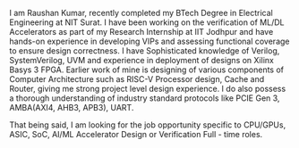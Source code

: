 I am Raushan Kumar, recently completed my BTech Degree in Electrical Engineering at NIT Surat. I have been working on the verification of ML/DL Accelerators as part of my Research Internship at IIT Jodhpur and have hands-on experience in developing VIPs and assessing functional coverage to ensure design correctness. I have Sophisticated knowledge of Verilog, SystemVerilog, UVM and experience in deployment of designs on Xilinx Basys 3 FPGA. Earlier work of mine is designing of various components of Computer Architecture such as RISC-V Processor design, Cache and Router, giving me strong project level design experience. I do also possess a thorough understanding of industry standard protocols like PCIE Gen 3, AMBA(AXI4, AHB3, APB3), UART.

That being said, I am looking for the job opportunity specific to CPU/GPUs, ASIC, SoC, AI/ML Accelerator Design or Verification Full - time roles.
